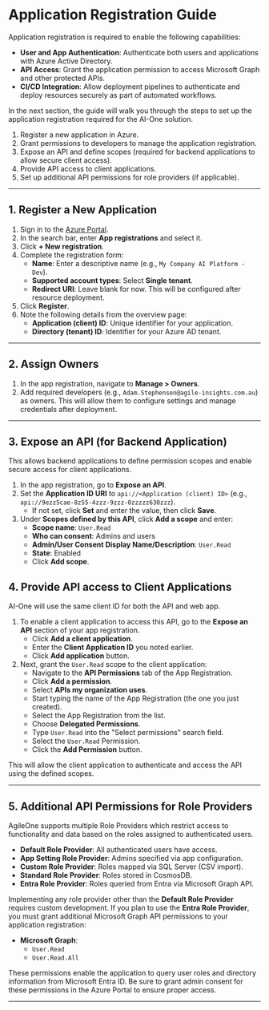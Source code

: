 # Application Registration Guide

Application registration is required to enable the following capabilities:

- **User and App Authentication**: Authenticate both users and applications with Azure Active Directory.
- **API Access**: Grant the application permission to access Microsoft Graph and other protected APIs.
- **CI/CD Integration**: Allow deployment pipelines to authenticate and deploy resources securely as part of automated workflows.

In the next section, the guide will walk you through the steps to set up the application registration required for the AI-One solution.

1. Register a new application in Azure.
2. Grant permissions to developers to manage the application registration.
3. Expose an API and define scopes (required for backend applications to allow secure client access).
4. Provide API access to client applications.
5. Set up additional API permissions for role providers (if applicable).

---

## 1. Register a New Application

1. Sign in to the [Azure Portal](https://portal.azure.com).
2. In the search bar, enter **App registrations** and select it.
3. Click **+ New registration**.
4. Complete the registration form:
    - **Name**: Enter a descriptive name (e.g., `My Company AI Platform - Dev`).
    - **Supported account types**: Select **Single tenant**.
    - **Redirect URI**: Leave blank for now. This will be configured after resource deployment.
5. Click **Register**.
6. Note the following details from the overview page:
    - **Application (client) ID**: Unique identifier for your application.
    - **Directory (tenant) ID**: Identifier for your Azure AD tenant.

---

## 2. Assign Owners

1. In the app registration, navigate to **Manage > Owners**.
2. Add required developers (e.g., `Adam.Stephensen@agile-insights.com.au`) as owners. This will allow them to configure settings and manage credentials after deployment.

---

## 3. Expose an API (for Backend Application)

This allows backend applications to define permission scopes and enable secure access for client applications.

1. In the app registration, go to **Expose an API**.
2. Set the **Application ID URI** to `api://<Application (client) ID>` (e.g., `api://9ezz5cae-8z55-4zzz-9zzz-0zzzzz630zzz`).
    - If not set, click **Set** and enter the value, then click **Save**.
3. Under **Scopes defined by this API**, click **Add a scope** and enter:
    - **Scope name**: `User.Read`
    - **Who can consent**: Admins and users
    - **Admin/User Consent Display Name/Description**: `User.Read`
    - **State**: Enabled
    - Click **Add scope**.

## 4. Provide API access to Client Applications

AI-One will use the same client ID for both the API and web app.

1. To enable a client application to access this API, go to the **Expose an API** section of your app registration.
    - Click **Add a client application**.
    - Enter the **Client Application ID** you noted earlier.
    - Click **Add application** button.
2. Next, grant the `User.Read` scope to the client application:
    - Navigate to the **API Permissions** tab of the App Registration.
    - Click **Add a permission**.
    - Select **APIs my organization uses**.
    - Start typing the name of the App Registration (the one you just created).
    - Select the App Registration from the list.
    - Choose **Delegated Permissions**.
    - Type `User.Read` into the "Select permissions" search field.
    - Select the `User.Read` Permission.
    - Click the **Add Permission** button.

This will allow the client application to authenticate and access the API using the defined scopes.

---

## 5. Additional API Permissions for Role Providers

AgileOne supports multiple Role Providers which restrict access to functionality and data based on the roles assigned to authenticated users.

- **Default Role Provider**: All authenticated users have access.
- **App Setting Role Provider**: Admins specified via app configuration.
- **Custom Role Provider**: Roles mapped via SQL Server (CSV import).
- **Standard Role Provider**: Roles stored in CosmosDB.
- **Entra Role Provider**: Roles queried from Entra via Microsoft Graph API.

Implementing any role provider other than the **Default Role Provider** requires custom development. If you plan to use the **Entra Role Provider**, you must grant additional Microsoft Graph API permissions to your application registration:

- **Microsoft Graph**:
    - `User.Read`
    - `User.Read.All`

These permissions enable the application to query user roles and directory information from Microsoft Entra ID. Be sure to grant admin consent for these permissions in the Azure Portal to ensure proper access.

---

